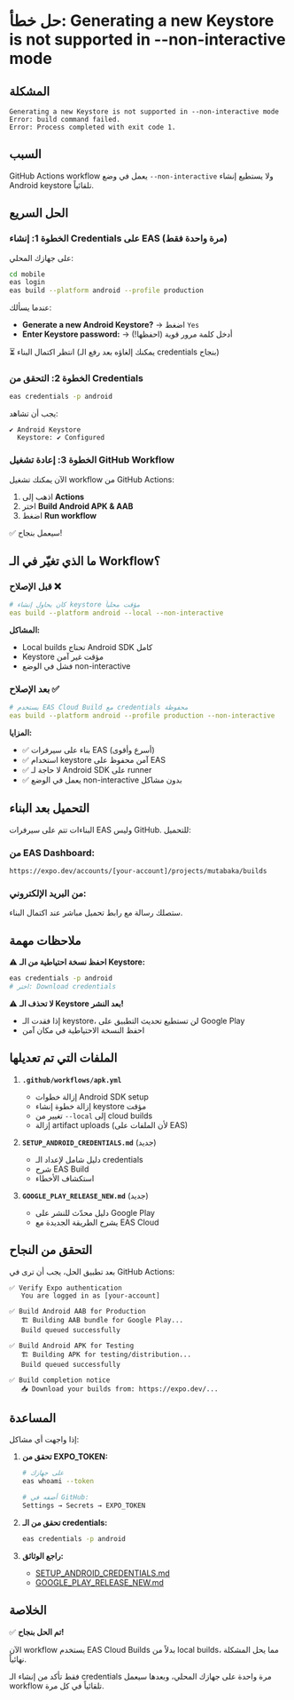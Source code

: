 # حل خطأ: Generating a new Keystore is not supported in --non-interactive mode

## المشكلة
```
Generating a new Keystore is not supported in --non-interactive mode
Error: build command failed.
Error: Process completed with exit code 1.
```

## السبب
GitHub Actions workflow يعمل في وضع `--non-interactive` ولا يستطيع إنشاء Android keystore تلقائياً.

## الحل السريع

### الخطوة 1: إنشاء Credentials على EAS (مرة واحدة فقط)

على جهازك المحلي:

```bash
cd mobile
eas login
eas build --platform android --profile production
```

عندما يسألك:
- **Generate a new Android Keystore?** → اضغط `Yes`
- **Enter Keystore password:** → أدخل كلمة مرور قوية (احفظها!)

⏳ انتظر اكتمال البناء (يمكنك إلغاؤه بعد رفع الـ credentials بنجاح)

### الخطوة 2: التحقق من Credentials

```bash
eas credentials -p android
```

يجب أن تشاهد:
```
✔ Android Keystore
  Keystore: ✔ Configured
```

### الخطوة 3: إعادة تشغيل GitHub Workflow

الآن يمكنك تشغيل workflow من GitHub Actions:
1. اذهب إلى **Actions**
2. اختر **Build Android APK & AAB**
3. اضغط **Run workflow**

✅ سيعمل بنجاح!

## ما الذي تغيّر في الـ Workflow؟

### قبل الإصلاح ❌
```yaml
# كان يحاول إنشاء keystore مؤقت محلياً
eas build --platform android --local --non-interactive
```

**المشاكل:**
- Local builds تحتاج Android SDK كامل
- Keystore مؤقت غير آمن
- فشل في الوضع non-interactive

### بعد الإصلاح ✅
```yaml
# يستخدم EAS Cloud Build مع credentials محفوظة
eas build --platform android --profile production --non-interactive
```

**المزايا:**
- ✅ بناء على سيرفرات EAS (أسرع وأقوى)
- ✅ استخدام keystore آمن محفوظ على EAS
- ✅ لا حاجة لـ Android SDK على runner
- ✅ يعمل في الوضع non-interactive بدون مشاكل

## التحميل بعد البناء

البناءات تتم على سيرفرات EAS وليس GitHub. للتحميل:

### من EAS Dashboard:
```
https://expo.dev/accounts/[your-account]/projects/mutabaka/builds
```

### من البريد الإلكتروني:
ستصلك رسالة مع رابط تحميل مباشر عند اكتمال البناء.

## ملاحظات مهمة

⚠️ **احفظ نسخة احتياطية من الـ Keystore:**
```bash
eas credentials -p android
# اختر: Download credentials
```

⚠️ **لا تحذف الـ Keystore بعد النشر!**
- إذا فقدت الـ keystore، لن تستطيع تحديث التطبيق على Google Play
- احفظ النسخة الاحتياطية في مكان آمن

## الملفات التي تم تعديلها

1. **`.github/workflows/apk.yml`**
   - إزالة خطوات Android SDK setup
   - إزالة خطوة إنشاء keystore مؤقت
   - تغيير من `--local` إلى cloud builds
   - إزالة artifact uploads (لأن الملفات على EAS)

2. **`SETUP_ANDROID_CREDENTIALS.md`** (جديد)
   - دليل شامل لإعداد الـ credentials
   - شرح EAS Build
   - استكشاف الأخطاء

3. **`GOOGLE_PLAY_RELEASE_NEW.md`** (جديد)
   - دليل محدّث للنشر على Google Play
   - يشرح الطريقة الجديدة مع EAS Cloud

## التحقق من النجاح

بعد تطبيق الحل، يجب أن ترى في GitHub Actions:

```
✅ Verify Expo authentication
   You are logged in as [your-account]

✅ Build Android AAB for Production
   🏗️ Building AAB bundle for Google Play...
   Build queued successfully

✅ Build Android APK for Testing
   🏗️ Building APK for testing/distribution...
   Build queued successfully

✅ Build completion notice
   📥 Download your builds from: https://expo.dev/...
```

## المساعدة

إذا واجهت أي مشاكل:

1. **تحقق من EXPO_TOKEN:**
   ```bash
   # على جهازك
   eas whoami --token
   
   # أضفه في GitHub:
   Settings → Secrets → EXPO_TOKEN
   ```

2. **تحقق من الـ credentials:**
   ```bash
   eas credentials -p android
   ```

3. **راجع الوثائق:**
   - [SETUP_ANDROID_CREDENTIALS.md](./SETUP_ANDROID_CREDENTIALS.md)
   - [GOOGLE_PLAY_RELEASE_NEW.md](./GOOGLE_PLAY_RELEASE_NEW.md)

## الخلاصة

✅ **تم الحل بنجاح!**

الآن workflow يستخدم EAS Cloud Builds بدلاً من local builds، مما يحل المشكلة نهائياً.

فقط تأكد من إنشاء الـ credentials مرة واحدة على جهازك المحلي، وبعدها سيعمل workflow تلقائياً في كل مرة.
